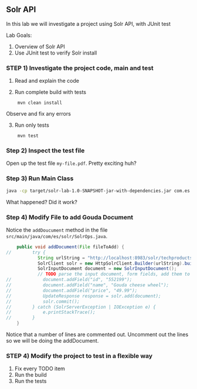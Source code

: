 ## Solr API 

In this lab we will investigate a project using Solr API, with JUnit test


Lab Goals:

1. Overview of Solr API
2. Use JUnit test to verify Solr install

### STEP 1)  Investigate the project code, main and test

1. Read and explain the code
2. Run complete build with tests

        mvn clean install
    
Observe and fix any errors

3. Run only tests

        mvn test

### Step 2) Inspect the test file 

Open up the test file `my-file.pdf`.  Pretty exciting huh? 


### Step 3) Run Main Class

```bash
java -cp target/solr-lab-1.0-SNAPSHOT-jar-with-dependencies.jar com.es.solr.Main
```

What happened?  Did it work?


### Step 4) Modify File to add Gouda Document

Notice the `addDoucument` method in the file `src/main/java/com/es/solr/SolrOps.java`.

```java
    public void addDocument(File fileToAdd) {
//        try {
            String urlString = "http://localhost:8983/solr/techproducts";
            SolrClient solr = new HttpSolrClient.Builder(urlString).build();;
            SolrInputDocument document = new SolrInputDocument();
            // TODO parse the input document, form fields, add them to the document
//            document.addField("id", "552199");
//            document.addField("name", "Gouda cheese wheel");
//            document.addField("price", "49.99");
//            UpdateResponse response = solr.add(document);
//            solr.commit();
//        } catch (SolrServerException | IOException e) {
//            e.printStackTrace();
//        }
    }

```


Notice that a number of lines are commented out.  Uncomment out the lines so we will be doing the addDocument.


### STEP 4) Modify the project to test in a flexible way

1. Fix every TODO item
2. Run the build
3. Run the tests
